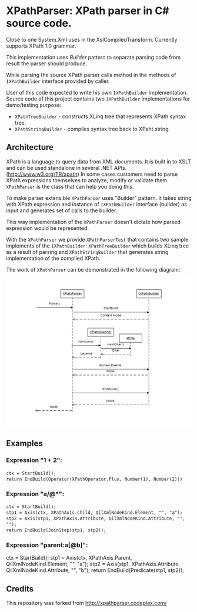 # XPathParser: XPath parser in C# source code.

Close to one System.Xml uses in the XslCompiledTransform.
Currently supports XPath 1.0 grammar.

This implementation uses _Builder_ pattern to separate parsing code from result the parser should produce. 

While parsing the source XPath parser calls method in the methods of `IXPathBuilder` interface provided by caller.

User of this code expected to write his own `IXPathBuilder` implementation.
Source code of this project contains two `IXPathBuilder` implementations for demo/testing purpose:
* `XPathTreeBuilder` - constructs XLinq tree that represents XPath syntax tree.
* `XPathStringBuilder` - compiles syntax tree back to XPaht string.

## Architecture
XPath is a language to query data from XML documents. It is built in to XSLT and can be used standalone in several .NET APIs. (http://www.w3.org/TR/xpath)
In some cases customers need to parse XPath expressions themselves to analyze, modify or validate them. 
`XPathParser` is the class that can help you doing this.

To make parser extensible `XPathParser` uses "Builder" pattern. It takes string with XPath expression and instance of `IXPathBuilder` interface (builder) as input and generates set of calls to the builder. 

This way implementation of the `XPathParser` doesn't dictate how parsed expression would be represented.

With the `XPathParser` we provide `XPathParserTest` that contains two sample implements of the `IXPathBuilder`: `XPathTreeBuilder` which builds XLinq tree as a result of parsing and `XPathStringBuilder` that generates string implementation of the compiled XPath.

The work of `XPathParser` can be demonstrated in the following diagram:

![Architecture](architecture.png)

## Examples

### Expression "1 + 2":
```
ctx = StartBuild();
return EndBuild(Operator(XPathOperator.Plus, Number(1), Number(2)))
```

### Expression "a/@*":

```
ctx = StartBuild();
stp1 = Axis(ctx, XPathAxis.Child, QilXmlNodeKind.Element, "", "a");
stp2 = Axis(stp1, XPathAxis.Attribute, QilXmlNodeKind.Attribute, "", "");
return EndBuild(JoinStep(stp1, stp2));
```

### Expression "parent:a[@b]":

ctx = StartBuild();
stp1 = Axis(ctx, XPathAxis.Parent, QilXmlNodeKind.Element, "", "a");
stp2 = Axis(stp1, XPathAxis.Attribute, QilXmlNodeKind.Attribute, "", "b");
return EndBuild(Predicate(stp1, stp2));

## Credits
This repository was forked from http://xpathparser.codeplex.com/